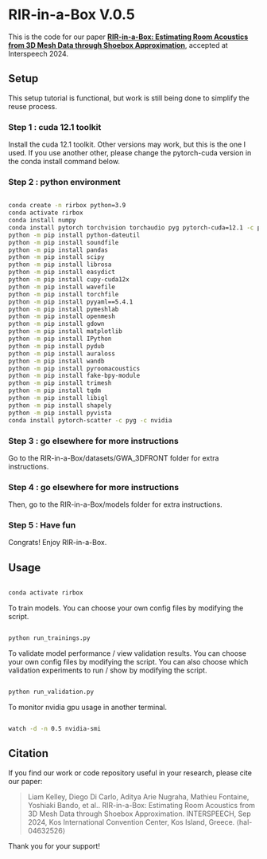 # RIR-in-a-Box V.0.5

This is the code for our paper [**RIR-in-a-Box: Estimating Room Acoustics from 3D Mesh Data through Shoebox Approximation**](https://theses.hal.science/LTCI/hal-04632526v1 "Paper on HAL"), accepted at Interspeech 2024.

## Setup

This setup tutorial is functional, but work is still being done to simplify the reuse process.

### Step 1 : cuda 12.1 toolkit

Install the cuda 12.1 toolkit. Other versions may work, but this is the one I used.
If you use another other, please change the pytorch-cuda version in the conda install command below.

### Step 2 : python environment

```bash

conda create -n rirbox python=3.9
conda activate rirbox
conda install numpy
conda install pytorch torchvision torchaudio pyg pytorch-cuda=12.1 -c pytorch -c nvidia -c pyg
python -m pip install python-dateutil
python -m pip install soundfile
python -m pip install pandas
python -m pip install scipy
python -m pip install librosa
python -m pip install easydict
python -m pip install cupy-cuda12x
python -m pip install wavefile
python -m pip install torchfile
python -m pip install pyyaml==5.4.1
python -m pip install pymeshlab
python -m pip install openmesh
python -m pip install gdown
python -m pip install matplotlib
python -m pip install IPython
python -m pip install pydub
python -m pip install auraloss
python -m pip install wandb
python -m pip install pyroomacoustics
python -m pip install fake-bpy-module
python -m pip install trimesh
python -m pip install tqdm
python -m pip install libigl
python -m pip install shapely
python -m pip install pyvista
conda install pytorch-scatter -c pyg -c nvidia

```

### Step 3 : go elsewhere for more instructions

Go to the RIR-in-a-Box/datasets/GWA_3DFRONT folder for extra instructions.

### Step 4 : go elsewhere for more instructions

Then, go to the RIR-in-a-Box/models folder for extra instructions.

### Step 5 : Have fun

Congrats! Enjoy RIR-in-a-Box.

## Usage

```bash

conda activate rirbox

```

To train models. You can choose your own config files by modifying the script.

```bash

python run_trainings.py

```

To validate model performance / view validation results.
You can choose your own config files by modifying the script.
You can also choose which validation experiments to run / show by modifying the script.

```bash

python run_validation.py

```

To monitor nvidia gpu usage in another terminal.

```bash

watch -d -n 0.5 nvidia-smi

```

## Citation

If you find our work or code repository useful in your research, please cite our paper:

> Liam Kelley, Diego Di Carlo, Aditya Arie Nugraha, Mathieu Fontaine, Yoshiaki Bando, et al.. RIR-in-a-Box: Estimating Room Acoustics from 3D Mesh Data through Shoebox Approximation. INTERSPEECH, Sep 2024, Kos International Convention Center, Kos Island, Greece. ⟨hal-04632526⟩

Thank you for your support!

<!--
# to try and avoid loading tensors into shared memory (you might not need this)
export PYTORCH_CUDA_ALLOC_CONF=garbage_collection_threshold:0.4 # instead of 0.8

## Repository description

Updated 22/04/2024

### root folder (RIR-IN-A-BOX)

In the root folder, you can find:

- a script to performe inference for models
- a script to run trainings on multiple configuration files
- a script to run different types of validation on multiple configuration files.

### backpropagatable_ISM

In this folder, you can find my immplementation of the backpropagatable ISM, and some filters used for the fractional delays in the computation.
This backpropagatable ISM can be easily used through the **ShoeboxToRIR** nn.Module available in models/rirbox_models.py.

Notes:

- For now, I have not reimplmented multiband-absorption processing due to gpu memory concerns.
- My implementation is very memory-hungry, so you should use low reflection orders, low RIR lengths and single-band absorptions.
- I implemented a experimental option to not include the initial silent portion before the earliest Time of Arrival to save on gpu memory. This is only useful if the user respatializes the RIR afterwards using the ground truth distance to the listener. But this will surely sound weird.

### datasets

#### GWA_3DFRONT

In this folder, you can find:

- The torch.utils.data.Dataset for the GWA (audio) + 3DFRONT (Room Meshes) dataset. It has a custom collate function for dataloaders.
- Preprocessing scripts for the datasets and the lists of the different subsets used.

The readme file has instructions on what to prepare in this folder.

#### ValidationDataset

In this folder, you can find:

- The torch.utils.data.Dataset for the Validation dataset. It has a custom collate function for dataloaders.
- The scripts used for the dataset creation.
- A description of the dataset along with which scripts were used for dataset creation.

### losses

In this folder, you can find my implementations of the losses on the RIR :

- EnergyDecay_Loss
- MRSTFT_Loss
- AcousticianMetrics_Loss (D, C80, DRR, and RT60 simultaneously)

and the losses on the simulated shoeboxes :

- SBoxRoomDimensionsLoss
- SBoxAbsorptionLoss
- MicSrcConfigurationLoss

### models

In this folder, you can find:

- the implementations of the mesh2ir models (MESH_NET, STAGE1_G, and the nice MESH2IR_FULL class for easy inference).
- the implementations of the rirbox models (MeshToShoebox, ShoeboxToRIR, and the nice RIRBox_FULL class for easy inference)
- nice utility functions for easy config and model loadings.

### script_archive

In this folder, you can find deprecated scripts.

### tools

In this folder, you can find :

- pyLiam (a collection of my personal implementations of a csv Logger, a cuda memory checker, and a timer)
- a gcc_phat tdoa implementation.
- an Image Source Model visualization jupyter notebook.

### training

In this folder, you can find :

- configuration json files for the different models.
- a training script for training on the gwa dataset.
- a few utility functions for training

### validation

In this folder, you can find :

- the beamforming validation experiment (+ its visualization)
- the metric accuracy validation experiment (+ its visualization)
- the sound source spatialization experiment (+ its visualization)
- experiment results
- visualization for all experiments all together.

 ## Installation

This installation tutorial has not been fully tested again.

From a completely clean Ubuntu 20.04 installation

```bash
sudo apt install build-essential
sudo apt install git
```

Setup your ssh key to clone this repository

```bash
git clone git@github.com:liam-kelley/RIR-in-a-Box.git
```

Conda installation
Use the [installer](https://www.anaconda.com/download/#linux).

```bash
echo "export PATH=~/anaconda3/bin:$PATH" >> ~/.bashrc
source ~/.bashrc
```

```bash
conda init
conda create --name rirbox python=3.8
conda activate rirbox
conda install pytorch torchvision torchaudio pytorch-cuda=11.8 -c pytorch -c nvidia
conda install pytorch-scatter -c pyg
which python
python -m pip install librosa auraloss torch-geometric
python -m pip install pymeshlab matplotlib pandas wandb pandas shapely pyroomacoustics
python -m pip install pymeshfix trimesh pyglet
```

Nvidia drivers
Go to [this website](https://www.nvidia.com/Download/index.aspx?lang=en-us)
and download the correct driver for your GPU.
I had to run the driver installation while in recovery mode to not mess up my system.
Restart your computer after the installation.

## Preparation

Shoebox MeshDataset generation.

```bash
mkdir meshdataset
cd meshdataset
mkdir rirs
mkdir meshes
cd ..
```

You can then use the shoebox_mesh_dataset_generation function from the mesh_dataset.py file to generate a dataset of shoebox meshes and RIRs.
Example usage is in the main function from mesh_dataset.py

```bash
python mesh_dataset.py
```

It sometimes bugs and freezes a bit. Please kill it and restart it if it does. -->

